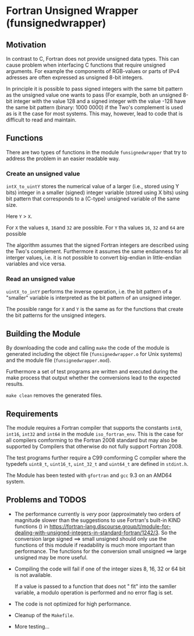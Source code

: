 # Fortran Unsigned Wrapper (funsignedwrapper)

## Motivation
In contrast to C, Fortran does not provide unsigned data types.
This can cause problem when interfacing C functions that require 
unsigned arguments. For example the components of RGB-values or
parts of IPv4 adresses are often expressed as unsigned 8-bit integers.

In principle it is possible to pass signed integers with the same bit
pattern as the unsigned value one wants to pass (For example,
both an unsigned 8-bit integer with the value 128 and a signed integer
with the value -128 have the same bit pattern (binary: 1000 0000) if
the Two's complement is used as is it the case for most systems.
This may, however, lead to code that is difficult to read and maintain.

## Functions

There are two types of functions in the module `funsignedwrapper`
that try to address the problem in an easier readable way.


### Create an unsigned value

`intX_to_uintY` stores the numerical value of a larger (i.e., stored
using Y bits) integer in a smaller (signed) integer variable (stored using X
bits) using bit pattern that corresponds to a (C-type) unsigned variable
of the same size.

Here `Y` > `X`.

For `X` the values `8`, `16`and  `32` are possible.
For `Y` tha values `16`, `32` and `64` are possible

The algorithm assumes that the signed Fortran integers are described using
the Two's complement. Furthermore it assumes the same endianness for all
interger values, i.e. it is not possible to convert big-endian in 
little-endian variables and vice versa.

### Read an unsigned value

`uintX_to_intY` performs the inverse operation, i.e. the bit pattern of a
"smaller" variable is interpreted as the bit pattern of an unsigned integer.

The possible range for `X` and `Y` is the same as for the functions that create
the bit patterns for the unsigned integers.


## Building the Module

By downloading the code and calling `make` the code of the module is generated
including the object file (`funsignedwrapper.o` for Unix systems) and the 
module file (`funsignedwrapper.mod`).

Furthermore a set of test programs are written and executed during the make process
that output whether the comversions lead to the expected results.

`make clean` removes the generated files.

## Requirements

The module requires a Fortran compiler that supports the constants `int8`, `int16`,
`int32` and `int64` in the module `iso_fortran_env`.
This is the case for all compilers comforming to the Fortran 2008
standard but may also be supported by Compilers that otherwise do not fully support
Fortran 2008.

The test programs further require a C99 comforming C compiler where the typedefs
`uint8_t`, `uint16_t`, `uint_32_t` and `uint64_t` are defined in `stdint.h`.

The Module has been tested with `gfortran` and `gcc` 9.3 on an AMD64 system.

## Problems and TODOS 

* The performance currently is _very_ poor (approximately two orders of magnitude 
  slower than the suggestions to use Fortran's built-in KIND functions ()
  in https://fortran-lang.discourse.group/t/module-for-dealing-with-unsigned-integers-in-standard-fortran/1242/3.
  So the conversion large signed ==> small unsigned should only use the functions of this module
  if readability is much more important than performance. 
  The functions for the conversion small unsigned ==> large unsigned may be more useful. 
 

* Compiling the code will fail if one of the integer sizes 8, 16, 32 or 64 bit
  is not available.
  
  If a value is passed to a function that does not " fit" into the samller variable,
  a modulo operation is performed and no error flag is set.
  
* The code is not optimized for high performance.  

* Cleanup of the `Makefile`.

* More testing...







